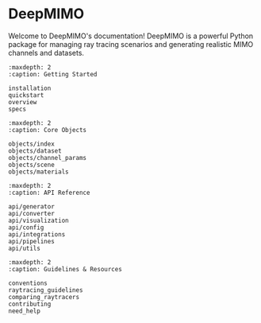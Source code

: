# DeepMIMO

Welcome to DeepMIMO's documentation! DeepMIMO is a powerful Python package for managing ray tracing scenarios and generating realistic MIMO channels and datasets.

```{toctree}
:maxdepth: 2
:caption: Getting Started

installation
quickstart
overview
specs
```

```{toctree}
:maxdepth: 2
:caption: Core Objects

objects/index
objects/dataset
objects/channel_params
objects/scene
objects/materials
```

```{toctree}
:maxdepth: 2
:caption: API Reference

api/generator
api/converter
api/visualization
api/config
api/integrations
api/pipelines
api/utils
```

```{toctree}
:maxdepth: 2
:caption: Guidelines & Resources

conventions
raytracing_guidelines
comparing_raytracers
contributing
need_help
```
